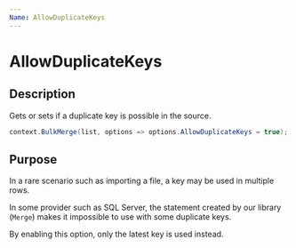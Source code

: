 ```yaml
---
Name: AllowDuplicateKeys
---
```


# AllowDuplicateKeys

## Description

Gets or sets if a duplicate key is possible in the source.


```csharp
context.BulkMerge(list, options => options.AllowDuplicateKeys = true);
```

## Purpose
In a rare scenario such as importing a file, a key may be used in multiple rows.

In some provider such as SQL Server, the statement created by our library (`Merge`) makes it impossible to use with some duplicate keys.

By enabling this option, only the latest key is used instead.


